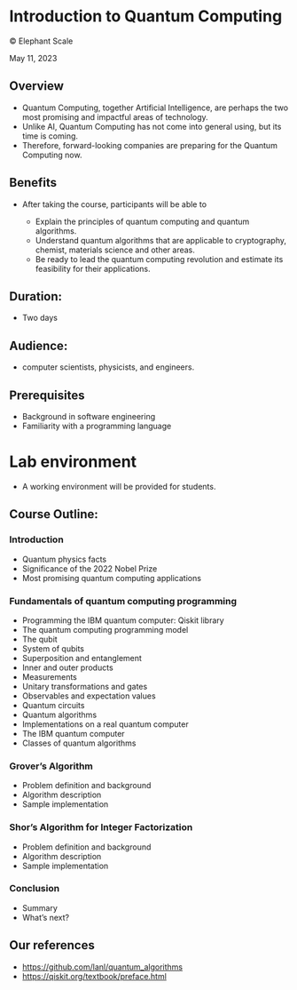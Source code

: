 # Introduction to Quantum Computing 
© Elephant Scale

May 11, 2023

## Overview

* Quantum Computing, together Artificial Intelligence, are perhaps the two most promising and impactful areas of technology.
* Unlike AI, Quantum Computing has not come into general using, but its time is coming.
* Therefore, forward-looking companies are preparing for the Quantum Computing now.

## Benefits

* After taking the course, participants will be able to

    - Explain the principles of quantum computing and quantum algorithms.
    - Understand quantum algorithms that are applicable to cryptography, chemist, materials science and other areas.
    - Be ready to lead the quantum computing revolution and estimate its feasibility for their applications.

## Duration: 

* Two days

## Audience: 
* computer scientists, physicists, and engineers.

## Prerequisites

* Background in software engineering 
* Familiarity with a programming language

# Lab environment

* A working environment will be provided for students.  

## Course Outline:

### Introduction
* Quantum physics facts
* Significance of the 2022 Nobel Prize
* Most promising quantum computing applications

### Fundamentals of quantum computing programming
* Programming the IBM quantum computer: Qiskit library
* The quantum computing programming model
* The qubit
* System of qubits
* Superposition and entanglement
* Inner and outer products
* Measurements
* Unitary transformations and gates
* Observables and expectation values
* Quantum circuits
* Quantum algorithms
* Implementations on a real quantum computer
* The IBM quantum computer
* Classes of quantum algorithms

###  Grover’s Algorithm

*   Problem definition and background
*   Algorithm description
*   Sample implementation

### Shor’s Algorithm for Integer Factorization

*  Problem definition and background
*  Algorithm description
*  Sample implementation


### Conclusion

* Summary
* What’s next?


## Our references
* https://github.com/lanl/quantum_algorithms
* https://qiskit.org/textbook/preface.html